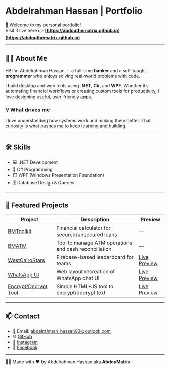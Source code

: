 # Abdelrahman Hassan | Portfolio

👋 Welcome to my personal portfolio!  
Visit it live here 👉 **[https://abdouthematrix.github.io](https://abdouthematrix.github.io)**

---

## 👨‍💻 About Me

Hi! I'm Abdelrahman Hassan — a full-time **banker** and a self-taught **programmer** who enjoys solving real-world problems with code.

I build desktop and web tools using **.NET**, **C#**, and **WPF**. Whether it’s automating financial workflows or creating custom tools for productivity, I love designing useful, user-friendly apps.

### 💡 What drives me  
I love understanding how systems work and making them better. That curiosity is what pushes me to keep learning and building.

---

## 🛠️ Skills

- 💻 .NET Development  
- 🔷 C# Programming  
- 🪟 WPF (Windows Presentation Foundation)  
- 🗄️ Database Design & Queries  

---

## 🚀 Featured Projects

| Project | Description | Preview |
|--------|-------------|---------|
| [BMToolkit](https://github.com/abdouthematrix/BMToolkit) | Financial calculator for secured/unsecured loans | — |
| [BMATM](https://github.com/abdouthematrix/BMATM) | Tool to manage ATM operations and cash reconciliation | — |
| [WestCairoStars](https://github.com/abdouthematrix/WestCairoStars) | Firebase-based leaderboard for teams | [Live Preview](https://abdouthematrix.github.io/WestCairoStars/) |
| [WhatsApp UI](https://github.com/abdouthematrix/abdouthematrix.github.io/blob/main/WhatsApp.html) | Web layout recreation of WhatsApp chat UI | [Live Preview](https://abdouthematrix.github.io/WhatsApp.html) |
| [Encrypt/Decrypt Tool](https://github.com/abdouthematrix/abdouthematrix.github.io/blob/main/encdec.html) | Simple HTML+JS tool to encrypt/decrypt text | [Live Preview](https://abdouthematrix.github.io/encdec.html) |

---

## 📫 Contact

- 📧 Email: abdelrahman_hassan93@outlook.com  
- 🌐 [GitHub](https://github.com/abdouthematrix)  
- 📸 [Instagram](https://instagram.com/abdelrahman_hassan93)  
- 📘 [Facebook](https://facebook.com/AbdouMatrix)

---

👨‍🎨 Made with ❤️ by Abdelrahman Hassan aka **AbdouMatrix**
